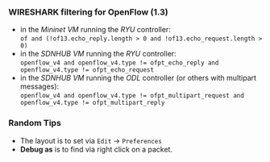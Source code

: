 ### WIRESHARK filtering for OpenFlow (1.3)
* in the _Mininet VM_ running the _RYU_ controller:  
`of and (!of13.echo_reply.length > 0 and !of13.echo_request.length > 0)`
* in the _SDNHUB VM_ running the _RYU_ controller:  
`openflow_v4 and openflow_v4.type != ofpt_echo_reply and openflow_v4.type != ofpt_echo_request`
* in the _SDNHUB VM_ running the _ODL_ controller (or others with multipart messages):  
`openflow_v4 and openflow_v4.type != ofpt_multipart_request and openflow_v4.type != ofpt_multipart_reply`


### Random Tips
* The layout is to set via `Edit` -> `Preferences`
* **Debug as** is to find via right click on a packet.